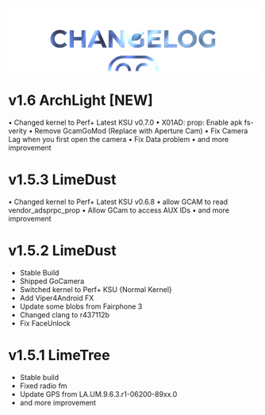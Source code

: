  <img src="https://raw.githubusercontent.com/DroidX-UI-Devices/Official_Devices/13/banners/changelogs.png" />
 
 
# v1.6 ArchLight [NEW]

• Changed kernel to Perf+ Latest KSU v0.7.0
• X01AD: prop: Enable apk fs-verity
• Remove GcamGoMod (Replace with Aperture Cam)
• Fix Camera Lag when you first open the camera
• Fix Data problem
• and more improvement
 
 
# v1.5.3 LimeDust

• Changed kernel to Perf+ Latest KSU v0.6.8
• allow GCAM to read vendor_adsprpc_prop
• Allow GCam to access AUX IDs
• and more improvement

 
# v1.5.2 LimeDust

- Stable Build
- Shipped GoCamera
- Switched kernel to Perf+ KSU {Normal Kernel}
- Add Viper4Android FX
- Update some blobs from Fairphone 3
- Changed clang to r437112b
- Fix FaceUnlock


# v1.5.1 LimeTree

- Stable build
- Fixed radio fm
- Update GPS from LA.UM.9.6.3.r1-06200-89xx.0
- and more improvement
